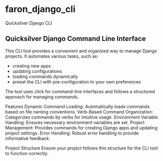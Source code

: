 # faron_django_cli
Quicksilver Django CLI


Quicksilver Django Command Line Interface
-----------------------------------------
This CLI tool provides a convenient and organized way to manage Django projects. It automates various tasks, such as:

- creating new apps
- updating configurations
- loading commands dynamically
- preset the CLI with pre-configuration to your own preferences

The tool uses click for command-line interfaces and follows a structured approach for managing commands.

Features
Dynamic Command Loading: Automatically loads commands based on file naming conventions.
Verb-Based Command Organization: Categorizes commands by verbs for intuitive usage.
Environment Variable Handling: Ensures necessary environment variables are set.
Project Management: Provides commands for creating Django apps and updating project settings.
Error Handling: Robust error handling to provide informative feedback.

Project Structure
Ensure your project follows this structure for the CLI tool to function correctly:
